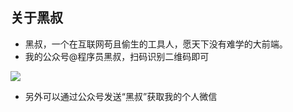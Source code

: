 ## 关于黑叔
- 黑叔，一个在互联网苟且偷生的工具人，愿天下没有难学的大前端。
- 我的公众号@程序员黑叔，扫码识别二维码即可

![](https://p6-juejin.byteimg.com/tos-cn-i-k3u1fbpfcp/e86e6a2405614afb82e408ef0e6a72f8~tplv-k3u1fbpfcp-watermark.image)

- 另外可以通过公众号发送“黑叔”获取我的个人微信


